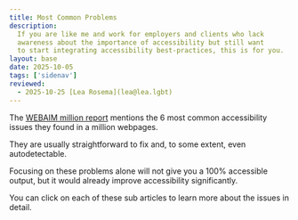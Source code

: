 ```yaml
---
title: Most Common Problems
description: 
  If you are like me and work for employers and clients who lack 
  awareness about the importance of accessibility but still want 
  to start integrating accessibility best-practices, this is for you.
layout: base
date: 2025-10-05
tags: ['sidenav']
reviewed:
  - 2025-10-25 [Lea Rosema](lea@lea.lgbt)
---
```

The [WEBAIM million report](https://webaim.org/projects/million/) mentions
the 6 most common accessibility issues they found in a million webpages.

They are usually straightforward to fix and, to some extent, even autodetectable.

Focusing on these problems alone will not give you a 100% accessible output,
but it would already improve accessibility significantly.

You can click on each of these sub articles to learn more about the issues
in detail.
